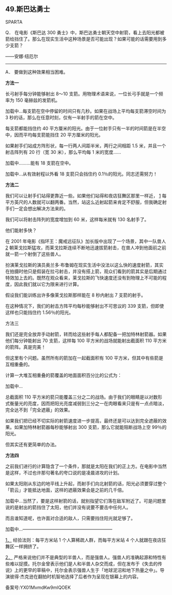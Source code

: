 ## 49.斯巴达勇士
SPARTA
 

  Q．
  在电影《斯巴达 300 勇士》中，斯巴达勇士朝天空中射箭，看上去阳光都被箭给挡住了。那么在现实生活中这种场景是否可能出现？如果可能的话需要用到多少支箭？
 

——安娜·纽厄尔
 



---

  A．
 要做到这种效果相当困难。
 

 **方法一** 

长弓射手每分钟能够射出 8～10 支箭。用物理术语来说，一位长弓手就是一个频率为 150 毫赫兹的发箭机。
 

![]()加载中...每支箭在空中停留的时间只有几秒。如果在战场上平均每支箭滞空时间为 3 秒的话，那么在任意时刻，仅有一半射手的箭在空中。
 

每支箭都能挡住约 40 平方厘米的阳光。由于一位射手只有一半的时间箭是在半空中，因而平均每支箭能挡住 20 平方厘米的阳光。
 

如果射手们站成方阵形状，每一行两人间距半米，两行之间相距 1.5 米，并且一个射击阵列有 20 行（宽 30 米），那么平均每 1 米的宽度……
 

![]()加载中...……能有 18 支箭在空中。
 

![]()加载中...从有效射程以外看 18 支箭只会挡住约 0.1％的阳光。同志还需努力！
 

 **方法二** 

我们可以让射手们站得更靠近一些。如果他们站得和夜店狂舞区那里一样近，
  [1](1243993235883331584.xhtml#ch1) 每平方英尺的人数就可以翻两番。当然，站这么近射起箭来肯定不舒服，但我确定射手们一定会想出解决方法来的。
 

我们可以将射击阵列的宽度增加到 60 米，这样每米就有 130 名射手了。
 

他们能射多快？
 

在 2001 年电影《指环王：魔戒远征队》加长版中出现了一个场景，其中一队兽人
  [2](1243993235883331584.xhtml#ch2) 朝莱戈拉斯猛攻，而莱戈拉斯连续不断地迅速拔箭射击，在兽人冲到他面前之前就一箭一个射倒了这些兽人。
 

扮演莱戈拉斯的演员奥兰多·布鲁姆在现实生活中没法以这么快的速度射箭，其实在拍摄时他只是假装在拉弓射击，并没有搭上箭，观众们看到的箭其实是后期通过特效加上去的。既然在观众看来，莱戈拉斯的飞快速度还没有到物理上不可能的程度，因此我们就以它为限来进行计算。
 

假设我们能训练出许多像莱戈拉斯那样能在 8 秒内射出 7 支箭的射手。
 

在这种情况下，我们的射击方阵平均每秒能够射出不可思议的 339 支箭，但即使这样也只能挡住约 1.56％的阳光。
 

方法三
 

我们还是完全放弃手动射箭，转而给这些射手每人都配备一把加特林射箭器。如果他们每分钟能射出 70 支箭，这样每 100 平方米的战场就能射出截面积 110 平方米的箭阵。真是完美！
 

但这里有个问题。虽然所有的箭加在一起截面积有 100 平方米，但其中有些箭是互相重叠的。
 

计算一大堆互相重叠的箭覆盖的地面面积百分比的公式为：
 

![]()加载中...

总截面积 110 平方米的箭只能覆盖三分之二的战场。由于我们的眼睛是以对数形式衡量光的亮度，因而把阳光亮度减弱到三分之一在肉眼看来只是有一点点暗淡，完全达不到「完全遮蔽」的效果。
 

如果我们把已经不切实际的射箭速度进一步提高，最终还是可以达到完全遮蔽的效果。如果加特林射箭器每秒能够射出 300 支箭，那么它就能阻断战场上空 99％的阳光。
 

但其实还有更简单的办法。
 

 **方法四** 

之前我们进行的计算隐含了一个条件，那就是太阳在我们的正上方。在电影中当然是这样，不过也许那句著名的夸口说的是凌晨进攻的计划。
 

如果太阳刚从东边的地平线上升起，而射手们向北射箭的话，阳光必须要穿过整个「箭云」才能抵达地面，这样的遮蔽效果会是之前的几千倍。
 

![]()加载中...当然了，要是这样射箭的话，就别指望它们落在敌军附近了。可是问题里说的是射出的箭挡住了太阳，他们并没有说要不要击中任何人。
 

而且谁知道呢，也许面对合适的敌人，只需要挡住阳光就足够了。
 

![]()加载中...————————————————————
 

 [1．](1243993235883331584.xhtml#ch1-back) 经验法则：每平方米站 1 个人算稀疏人群，而每平方米站 4 个人就跟在夜店狂舞区一样拥挤了。
 

 [2．](1243993235883331584.xhtml#ch2-back) 严格来说他们并不是典型的半兽人，而是强兽人。强兽人的准确起源和特性有些难以捉摸。托尔金曾表示他们是人和半兽人杂交而成，但在发布于《失去的传说》上的更早的草稿中，托尔金表示强兽人生于「地球泥沼和地下热量之中」。导演彼得·杰克逊在翻拍时机智地选择了后者作为呈现在银幕上的内容。
 



备案号:YX01MvmdKw9mlQOEK

